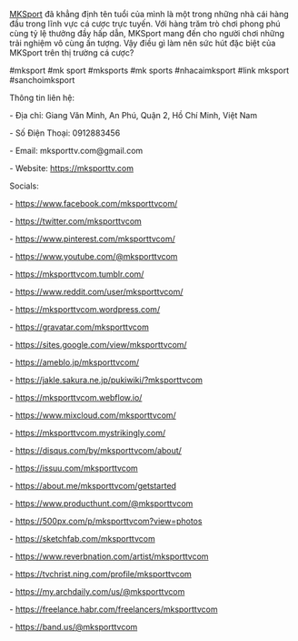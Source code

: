 <p><a href="https://mksporttv.com">MKSport</a> đã khẳng định tên tuổi của mình là một trong những nhà cái hàng đầu trong lĩnh vực cá cược trực tuyến. Với hàng trăm trò chơi phong phú cùng tỷ lệ thưởng đầy hấp dẫn, MKSport mang đến cho người chơi những trải nghiệm vô cùng ấn tượng. Vậy điều gì làm nên sức hút đặc biệt của MKSport trên thị trường cá cược?<p>
<p>#mksport #mk sport #mksports #mk sports #nhacaimksport #link mksport #sanchoimksport <p>
<p>Thông tin liên hệ:<p>
<p>- Địa chỉ: Giang Văn Minh, An Phú, Quận 2, Hồ Chí Minh, Việt Nam<p>
<p>- Số Điện Thoại: 0912883456<p>
<p>- Email: mksporttv.com@gmail.com<p>
<p>- Website: <a href="https://mksporttv.com">https://mksporttv.com</a><p>
<p>Socials:<p>
<p>- <a href="https://www.facebook.com/mksporttvcom/">https://www.facebook.com/mksporttvcom/</a><p>
<p>- <a href="https://twitter.com/mksporttvcom">https://twitter.com/mksporttvcom</a><p>
<p>- <a href="https://www.pinterest.com/mksporttvcom/">https://www.pinterest.com/mksporttvcom/</a><p>
<p>- <a href="https://www.youtube.com/@mksporttvcom">https://www.youtube.com/@mksporttvcom</a><p>
<p>- <a href="https://mksporttvcom.tumblr.com/">https://mksporttvcom.tumblr.com/</a><p>
<p>- <a href="https://www.reddit.com/user/mksporttvcom/">https://www.reddit.com/user/mksporttvcom/</a><p>
<p>- <a href="https://mksporttvcom.wordpress.com/">https://mksporttvcom.wordpress.com/</a><p>
<p>- <a href="https://gravatar.com/mksporttvcom">https://gravatar.com/mksporttvcom</a><p>
<p>- <a href="https://sites.google.com/view/mksporttvcom/">https://sites.google.com/view/mksporttvcom/</a><p>
<p>- <a href="https://ameblo.jp/mksporttvcom/">https://ameblo.jp/mksporttvcom/</a><p>
<p>- <a href="https://jakle.sakura.ne.jp/pukiwiki/?mksporttvcom">https://jakle.sakura.ne.jp/pukiwiki/?mksporttvcom</a><p>
<p>- <a href="https://mksporttvcom.webflow.io/">https://mksporttvcom.webflow.io/</a><p>
<p>- <a href="https://www.mixcloud.com/mksporttvcom/">https://www.mixcloud.com/mksporttvcom/</a><p>
<p>- <a href="https://mksporttvcom.mystrikingly.com/">https://mksporttvcom.mystrikingly.com/</a><p>
<p>- <a href="https://disqus.com/by/mksporttvcom/about/">https://disqus.com/by/mksporttvcom/about/</a><p>
<p>- <a href="https://issuu.com/mksporttvcom">https://issuu.com/mksporttvcom</a><p>
<p>- <a href="https://about.me/mksporttvcom/getstarted">https://about.me/mksporttvcom/getstarted</a><p>
<p>- <a href="https://www.producthunt.com/@mksporttvcom">https://www.producthunt.com/@mksporttvcom</a><p>
<p>- <a href="https://500px.com/p/mksporttvcom?view=photos">https://500px.com/p/mksporttvcom?view=photos</a><p>
<p>- <a href="https://sketchfab.com/mksporttvcom">https://sketchfab.com/mksporttvcom</a><p>
<p>- <a href="https://www.reverbnation.com/artist/mksporttvcom">https://www.reverbnation.com/artist/mksporttvcom</a><p>
<p>- <a href="https://tvchrist.ning.com/profile/mksporttvcom">https://tvchrist.ning.com/profile/mksporttvcom</a><p>
<p>- <a href="https://my.archdaily.com/us/@mksporttvcom">https://my.archdaily.com/us/@mksporttvcom</a><p>
<p>- <a href="https://freelance.habr.com/freelancers/mksporttvcom">https://freelance.habr.com/freelancers/mksporttvcom</a><p>
<p>- <a href="https://band.us/@mksporttvcom">https://band.us/@mksporttvcom</a><p>